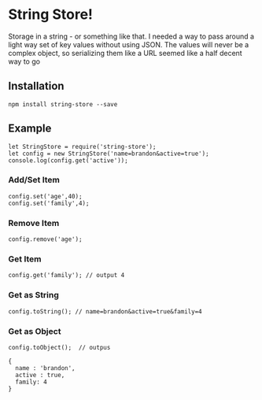 # String Store!

Storage in a string - or something like that. I needed a way to pass around a light way set of key values without using JSON. The values will never be a complex object, so serializing them like a URL seemed like a half decent way to go

## Installation

```
npm install string-store --save
```

## Example
```
let StringStore = require('string-store');
let config = new StringStore('name=brandon&active=true');
console.log(config.get('active'));
```

### Add/Set Item

```
config.set('age',40);
config.set('family',4);
```

### Remove Item

```
config.remove('age');
```

### Get Item

```
config.get('family'); // output 4
```

### Get as String

```
config.toString(); // name=brandon&active=true&family=4
```

### Get as Object

```
config.toObject();  // outpus

{
  name : 'brandon',
  active : true,
  family: 4
}

```
